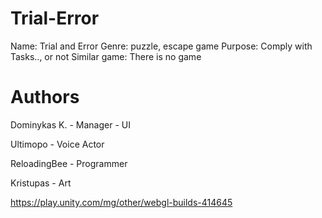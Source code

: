 # Trial-Error
Name: Trial and Error
Genre: puzzle, escape game
Purpose: Comply with Tasks.., or not
Similar game: There is no game
# Authors
Dominykas K. - Manager - UI

Ultimopo - Voice Actor

ReloadingBee - Programmer

Kristupas - Art


https://play.unity.com/mg/other/webgl-builds-414645
